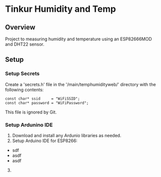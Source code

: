 # Tinkur Humidity and Temp

## Overview

Project to measuring humidity and temperature using an ESP82666MOD and DHT22 sensor.

## Setup

### Setup Secrets

Create a 'secrets.h' file in the '/main/temphumidityweb/' directory with the following contents:

~~~
const char* ssid     = "WiFiSSID";
const char* password = "WiFiPassword";
~~~

This file is ignored by Git.

### Setup Ardunino IDE

1. Download and install any Ardunio libraries as needed.
2. Setup Arduino IDE for ESP8266:
  * sdf
  * asdf
  * asdf
3. 
